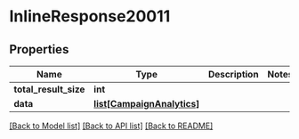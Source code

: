 # InlineResponse20011

## Properties
Name | Type | Description | Notes
------------ | ------------- | ------------- | -------------
**total_result_size** | **int** |  | 
**data** | [**list[CampaignAnalytics]**](CampaignAnalytics.md) |  | 

[[Back to Model list]](../README.md#documentation-for-models) [[Back to API list]](../README.md#documentation-for-api-endpoints) [[Back to README]](../README.md)


